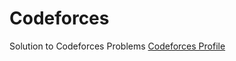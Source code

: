 # Codeforces
Solution to Codeforces Problems
[Codeforces Profile](https://codeforces.com/profile/shloki_loki)
